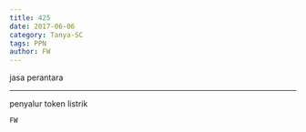 ```yaml
---
title: 425
date: 2017-06-06
category: Tanya-SC
tags: PPN
author: FW
---
```


jasa perantara

---

penyalur token listrik

`FW`
